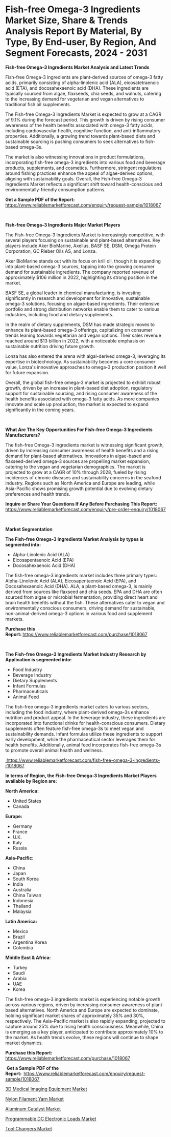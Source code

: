 <p><h1>Fish-free Omega-3 Ingredients Market Size, Share & Trends Analysis Report By Material, By Type, By End-user, By Region, And Segment Forecasts, 2024 - 2031</h1></p><p><strong>Fish-free Omega-3 Ingredients Market Analysis and Latest Trends</strong></p>
<p><p>Fish-free Omega-3 ingredients are plant-derived sources of omega-3 fatty acids, primarily consisting of alpha-linolenic acid (ALA), eicosatetraenoic acid (ETA), and docosahexaenoic acid (DHA). These ingredients are typically sourced from algae, flaxseeds, chia seeds, and walnuts, catering to the increasing demand for vegetarian and vegan alternatives to traditional fish oil supplements. </p><p>The Fish-free Omega-3 Ingredients Market is expected to grow at a CAGR of 9.1% during the forecast period. This growth is driven by rising consumer awareness of the health benefits associated with omega-3 fatty acids, including cardiovascular health, cognitive function, and anti-inflammatory properties. Additionally, a growing trend towards plant-based diets and sustainable sourcing is pushing consumers to seek alternatives to fish-based omega-3s. </p><p>The market is also witnessing innovations in product formulations, incorporating fish-free omega-3 ingredients into various food and beverage products, supplements, and cosmetics. Furthermore, stringent regulations around fishing practices enhance the appeal of algae-derived options, aligning with sustainability goals. Overall, the Fish-free Omega-3 Ingredients Market reflects a significant shift toward health-conscious and environmentally-friendly consumption patterns.</p></p>
<p><strong>Get a Sample PDF of the Report:&nbsp;</strong> <a href="https://www.reliablemarketforecast.com/enquiry/request-sample/1018067">https://www.reliablemarketforecast.com/enquiry/request-sample/1018067</a></p>
<p>&nbsp;</p>
<p><strong>Fish-free Omega-3 Ingredients Major Market Players</strong></p>
<p><p>The Fish-free Omega-3 Ingredients Market is increasingly competitive, with several players focusing on sustainable and plant-based alternatives. Key players include Aker BioMarine, Axellus, BASF SE, DSM, Omega Protein Corporation, GC Rieber Oils AS, and Lonza.</p><p>Aker BioMarine stands out with its focus on krill oil, though it is expanding into plant-based omega-3 sources, tapping into the growing consumer demand for sustainable ingredients. The company reported revenue of approximately $106 million in 2022, highlighting its strong position in the market.</p><p>BASF SE, a global leader in chemical manufacturing, is investing significantly in research and development for innovative, sustainable omega-3 solutions, focusing on algae-based ingredients. Their extensive portfolio and strong distribution networks enable them to cater to various industries, including food and dietary supplements.</p><p>In the realm of dietary supplements, DSM has made strategic moves to enhance its plant-based omega-3 offerings, capitalizing on consumer trends leaning towards vegetarian and vegan options. Their sales revenue reached around $13 billion in 2022, with a noticeable emphasis on sustainable nutrition driving future growth.</p><p>Lonza has also entered the arena with algal-derived omega-3, leveraging its expertise in biotechnology. As sustainability becomes a core consumer value, Lonza's innovative approaches to omega-3 production position it well for future expansion.</p><p>Overall, the global fish-free omega-3 market is projected to exhibit robust growth, driven by an increase in plant-based diet adoption, regulatory support for sustainable sourcing, and rising consumer awareness of the health benefits associated with omega-3 fatty acids. As more companies innovate and scale up production, the market is expected to expand significantly in the coming years.</p></p>
<p>&nbsp;</p>
<p><strong>What Are The Key Opportunities For Fish-free Omega-3 Ingredients Manufacturers?</strong></p>
<p><p>The fish-free Omega-3 ingredients market is witnessing significant growth, driven by increasing consumer awareness of health benefits and a rising demand for plant-based alternatives. Innovations in algae-based and flaxseed-derived omega-3 sources are propelling market expansion, catering to the vegan and vegetarian demographics. The market is projected to grow at a CAGR of 10% through 2028, fueled by rising incidences of chronic diseases and sustainability concerns in the seafood industry. Regions such as North America and Europe are leading, while Asia-Pacific shows promising growth potential due to evolving dietary preferences and health trends.</p></p>
<p><strong>Inquire or Share Your Questions If Any Before Purchasing This Report:</strong> <a href="https://www.reliablemarketforecast.com/enquiry/pre-order-enquiry/1018067">https://www.reliablemarketforecast.com/enquiry/pre-order-enquiry/1018067</a></p>
<p>&nbsp;</p>
<p><strong>Market Segmentation</strong></p>
<p><strong>The Fish-free Omega-3 Ingredients Market Analysis by types is segmented into:</strong></p>
<p><ul><li>Alpha-Linolenic Acid (ALA)</li><li>Eicosapentaenoic Acid (EPA)</li><li>Docosahexaenoic Acid (DHA)</li></ul></p>
<p><p>The fish-free omega-3 ingredients market includes three primary types: Alpha-Linolenic Acid (ALA), Eicosapentaenoic Acid (EPA), and Docosahexaenoic Acid (DHA). ALA, a plant-based omega-3, is mainly derived from sources like flaxseed and chia seeds. EPA and DHA are often sourced from algae or microbial fermentation, providing direct heart and brain health benefits without the fish. These alternatives cater to vegan and environmentally conscious consumers, driving demand for sustainable, non-animal-derived omega-3 options in various food and supplement markets.</p></p>
<p><strong>Purchase this Report:&nbsp;</strong><a href="https://www.reliablemarketforecast.com/purchase/1018067">https://www.reliablemarketforecast.com/purchase/1018067</a></p>
<p>&nbsp;</p>
<p><strong>The Fish-free Omega-3 Ingredients Market Industry Research by Application is segmented into:</strong></p>
<p><ul><li>Food Industry</li><li>Beverage Industry</li><li>Dietary Supplements</li><li>Infant Formulas</li><li>Pharmaceuticals</li><li>Animal Feed</li></ul></p>
<p><p>The fish-free omega-3 ingredients market caters to various sectors, including the food industry, where plant-derived omega-3s enhance nutrition and product appeal. In the beverage industry, these ingredients are incorporated into functional drinks for health-conscious consumers. Dietary supplements often feature fish-free omega-3s to meet vegan and sustainability demands. Infant formulas utilize these ingredients to support early development, while the pharmaceutical sector leverages them for health benefits. Additionally, animal feed incorporates fish-free omega-3s to promote overall animal health and wellness.</p></p>
<p><a href="https://www.reliablemarketforecast.com/fish-free-omega-3-ingredients-r1018067">&nbsp;https://www.reliablemarketforecast.com/fish-free-omega-3-ingredients-r1018067</a></p>
<p><strong>In terms of Region, the Fish-free Omega-3 Ingredients Market Players available by Region are:</strong></p>
<p>
    <p> <strong> North America: </strong>
        <ul>
            <li>United States</li>
            <li>Canada</li>
        </ul>
        </p> 
    <p> <strong> Europe: </strong>
        <ul>
            <li>Germany</li>
            <li>France</li>
            <li>U.K.</li>
            <li>Italy</li>
            <li>Russia</li>
        </ul>
        </p> 
    <p> <strong> Asia-Pacific: </strong>
        <ul>
            <li>China</li>
            <li>Japan</li>
            <li>South Korea</li>
            <li>India</li>
            <li>Australia</li>
            <li>China Taiwan</li>
            <li>Indonesia</li>
            <li>Thailand</li>
            <li>Malaysia</li>
        </ul>
        </p> 
    <p> <strong> Latin America: </strong>
        <ul>
            <li>Mexico</li>
            <li>Brazil</li>
            <li>Argentina Korea</li>
            <li>Colombia</li>
        </ul>
        </p> 
    <p> <strong> Middle East & Africa: </strong>
        <ul>
            <li>Turkey</li>
            <li>Saudi</li>
            <li>Arabia</li>
            <li>UAE</li>
            <li>Korea</li>
        </ul>
    </p>
    </p>
<p><p>The fish-free omega-3 ingredients market is experiencing notable growth across various regions, driven by increasing consumer awareness of plant-based alternatives. North America and Europe are expected to dominate, holding significant market shares of approximately 35% and 30%, respectively. The Asia-Pacific market is also rapidly expanding, projected to capture around 25% due to rising health consciousness. Meanwhile, China is emerging as a key player, anticipated to contribute approximately 10% to the market. As health trends evolve, these regions will continue to shape market dynamics.</p></p>
<p><strong>Purchase this Report: </strong><a href="https://www.reliablemarketforecast.com/purchase/1018067">https://www.reliablemarketforecast.com/purchase/1018067</a></p>
<p>&nbsp;<strong>Get a Sample PDF of the Report:&nbsp;&nbsp;</strong><a href="https://www.reliablemarketforecast.com/enquiry/request-sample/1018067">https://www.reliablemarketforecast.com/enquiry/request-sample/1018067</a></p>
<p><strong></strong></p>
<p><p><a href="https://github.com/NorbertYates/Market-Research-Report-List-7/blob/main/3d-medical-imaging-equipment-market.md">3D Medical Imaging Equipment Market</a></p><p><a href="https://issuu.com/reportprime-2/docs/nylon-filament-yarn-market-size-203_b0722bb5adb63d">Nylon Filament Yarn Market</a></p><p><a href="https://issuu.com/reportprime-2/docs/aluminum-catalyst-market-size-2030._22a93b475a1cdb">Aluminum Catalyst Market</a></p><p><a href="https://medium.com/@nguyenthithuyduong355/the-market-for-programmable-dc-electronic-loads-market-is-examined-in-this-report-along-with-the-3ed75ea288ce?postPublishedType=initial">Programmable DC Electronic Loads Market</a></p><p><a href="https://www.linkedin.com/pulse/global-tool-changers-market-trends-insights-growth-opportunities-aidxf?trackingId=23uBjQcDQ2ee%2Fa81vMW%2BOA%3D%3D">Tool Changers Market</a></p></p>